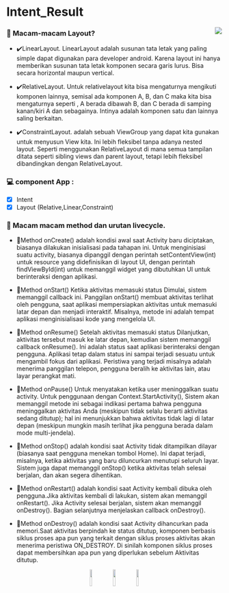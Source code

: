 # Intent_Result

<a href="https://www.fsf.org">
	<img align="right" src="https://github.com/rendiwibawa/Layout_dan_Intent/blob/master/ezgif.com-gif-maker%20(3).gif">
</a>

### 🌱 Macam-macam Layout?
- ✔️LinearLayout.
LinearLayout adalah susunan tata letak yang paling simple dapat digunakan para
developer android. Karena layout ini hanya memberikan susunan tata letak komponen secara
garis lurus. Bisa secara horizontal maupun vertical.

- ✔️RelativeLayout.
Untuk relativelayout kita bisa mengaturnya mengikuti komponen lainnya, semisal ada
komponen A, B, dan C maka kita bisa mengaturnya seperti , A berada dibawah B, dan C berada
di samping kanan/kiri A dan sebagainya. Intinya adalah komponen satu dan lainnya saling
berkaitan.

- ✔️ConstraintLayout.
adalah sebuah ViewGroup yang dapat kita gunakan untuk menyusun View kita. 
Ini lebih fleksibel tanpa adanya nested layout. Seperti menggunakan RelativeLayout 
di mana semua tampilan ditata seperti sibling views dan parent layout, 
tetapi lebih fleksibel dibandingkan dengan 
RelativeLayout. 

### 💻 component App  :
- [x]	Intent
- [x]	Layout (Relative,Linear,Constraint)

### 🤳 Macam macam method dan urutan livecycle.
- 🎇Method onCreate()
adalah kondisi awal saat Activity baru diciptakan, biasanya dilakukan inisialisasi pada tahapan ini.
Untuk menginisiasi suatu activity, biasanya dipanggil dengan perintah
setContentView(int) untuk resource yang didefinisikan di layout UI, dengan perintah
findViewById(int) untuk memanggil widget yang dibutuhkan UI untuk berinteraksi dengan
aplikasi.

- 🎇Method onStart() 
Ketika aktivitas memasuki status Dimulai, sistem memanggil callback ini. Panggilan onStart()
membuat aktivitas terlihat oleh pengguna, saat aplikasi mempersiapkan aktivitas untuk memasuki latar depan 
dan menjadi interaktif. Misalnya, metode ini adalah tempat aplikasi menginisialisasi kode yang mengelola UI.

- 🎇Method onResume() 
Setelah aktivitas memasuki status Dilanjutkan, aktivitas tersebut masuk ke latar depan, 
kemudian sistem memanggil callback onResume(). Ini adalah status saat aplikasi berinteraksi dengan pengguna. 
Aplikasi tetap dalam status ini sampai terjadi sesuatu untuk mengambil fokus dari aplikasi. 
Peristiwa yang terjadi misalnya adalah menerima panggilan telepon, pengguna beralih ke aktivitas lain, 
atau layar perangkat mati.

- 🎇Method onPause()
Untuk menyatakan ketika user meninggalkan suatu activity. Untuk penggunaan
dengan Context.StartActivity(), Sistem akan memanggil metode ini sebagai indikasi pertama 
bahwa pengguna meninggalkan aktivitas Anda (meskipun tidak selalu berarti aktivitas sedang ditutup); 
hal ini menunjukkan bahwa aktivitas tidak lagi di latar depan (meskipun mungkin masih terlihat jika 
pengguna berada dalam mode multi-jendela).

- 🎇Method onStop() 
adalah kondisi saat Activity tidak ditampilkan dilayar (biasanya saat pengguna menekan tombol Home).
Ini dapat terjadi, misalnya, ketika aktivitas yang baru diluncurkan menutupi seluruh layar. 
Sistem juga dapat memanggil onStop() ketika aktivitas telah selesai berjalan, dan akan segera dihentikan.

- 🎇Method onRestart() 
adalah kondisi saat Activity kembali dibuka oleh pengguna.Jika aktivitas kembali di lakukan, sistem akan memanggil onRestart().
Jika Activity selesai berjalan, sistem akan memanggil onDestroy(). Bagian selanjutnya menjelaskan callback onDestroy().

- 🎇Method onDestroy() 
adalah kondisi saat Activity dihancurkan pada memori.Saat aktivitas berpindah ke status ditutup, 
komponen berbasis siklus proses apa pun yang terkait dengan siklus proses aktivitas akan menerima 
peristiwa ON_DESTROY. Di sinilah komponen siklus proses dapat membersihkan 
apa pun yang diperlukan sebelum Aktivitas ditutup.


<p align="center">
  <a <code><img width="10%" src="https://www.vectorlogo.zone/logos/java/java-ar21.svg"></code>
  </a>
  <a <code><img width="10%" src="https://www.vectorlogo.zone/logos/android/android-ar21.svg"></code>
  </a>
  <a <code><img width="10%" src="https://www.vectorlogo.zone/logos/gradle/gradle-ar21.svg"></code>
  </a>
</p>





